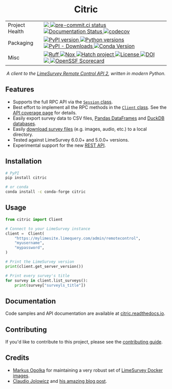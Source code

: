 <div align="center">

# Citric

<table>
  <tbody>
    <tr>
      <td>Project Health</td>
      <td>
        <a href="https://polar.sh/edgarrmondragon">
          <img src="https://polar.sh/embed/seeks-funding-shield.svg?org=edgarrmondragon"/>
        </a>
        <a href="https://results.pre-commit.ci/latest/github/edgarrmondragon/citric/main">
          <img alt="pre-commit.ci status" src="https://results.pre-commit.ci/badge/github/edgarrmondragon/citric/main.svg"/>
        </a>
        <a href="https://citric.readthedocs.io/en/latest/?badge=latest">
          <img alt="Documentation Status" src="https://readthedocs.org/projects/citric/badge/?version=latest"/>
        </a>
        <a href="https://codecov.io/gh/edgarrmondragon/citric">
          <img alt="codecov" src="https://codecov.io/gh/edgarrmondragon/citric/branch/main/graph/badge.svg"/>
        </a>
      </td>
    </tr>
    <tr>
      <td>Packaging</td>
      <td>
        <a href="https://pypi.org/project/citric">
          <img alt="PyPI version" src="https://img.shields.io/pypi/v/citric.svg?logo=pypi&logoColor=FFE873&color=blue"/>
        </a>
        <a href="https://pypi.org/project/citric">
          <img alt="Python versions" src="https://img.shields.io/pypi/pyversions/citric.svg?logo=python&logoColor=FFE873"/>
        </a>
        <a href="https://pypi.org/project/citric">
          <img alt="PyPI - Downloads" src="https://img.shields.io/pypi/dm/citric?color=blue"/>
        </a>
        <a href="https://anaconda.org/conda-forge/citric">
          <img alt="Conda Version" src="https://img.shields.io/conda/vn/conda-forge/citric.svg"/>
        </a>
    </tr>
    <tr>
      <td>Misc</td>
      <td>
        <a href="https://github.com/astral-sh/ruff">
          <img src="https://img.shields.io/endpoint?url=https://raw.githubusercontent.com/charliermarsh/ruff/main/assets/badge/v2.json" alt="Ruff" style="max-width:100%;">
        </a>
        <a href="https://github.com/wntrblm/nox">
          <img alt="Nox" src="https://img.shields.io/badge/%F0%9F%A6%8A-Nox-D85E00.svg"/>
        </a>
        <a href="https://github.com/pypa/hatch">
          <img alt="Hatch project" src="https://img.shields.io/badge/%F0%9F%A5%9A-Hatch-4051b5.svg"/>
        </a>
        <a href="https://github.com/edgarrmondragon/citric/blob/main/LICENSE">
          <img alt="License" src="https://img.shields.io/github/license/edgarrmondragon/citric"/>
        </a>
        <a href="https://zenodo.org/doi/10.5281/zenodo.10216279">
          <img src="https://zenodo.org/badge/223537606.svg" alt="DOI">
        </a>
        <br />
        <a href="https://www.bestpractices.dev/projects/8144">
          <img src="https://www.bestpractices.dev/projects/8144/badge">
        </a>
        <a href="https://securityscorecards.dev/viewer/?uri=github.com/edgarrmondragon/citric">
          <img src="https://api.securityscorecards.dev/projects/github.com/edgarrmondragon/citric/badge", alt="OpenSSF Scorecard">
        </a>
      </td>
    </tr>
  </tbody>
</table>

*A client to the [LimeSurvey Remote Control API 2](https://manual.limesurvey.org/RemoteControl_2_API), written in modern Python.*

</div>

<!-- begin-short -->

## Features

- Supports the full RPC API via the [`Session` class](https://citric.readthedocs.io/en/latest/_api/citric/session/index.html#citric.session.Session).
- Best effort to implement all the RPC methods in the [`Client` class](https://citric.readthedocs.io/en/stable/_api/citric/index.html#citric.Client). See the [API coverage page](https://citric.readthedocs.io/en/stable/rpc_coverage.html) for details.
- Easily export survey data to CSV files, [Pandas DataFrames](https://citric.readthedocs.io/en/stable/how-to.html#export-responses-to-a-pandas-dataframe) and [DuckDB databases](https://citric.readthedocs.io/en/stable/how-to.html#export-responses-to-a-duckdb-database-and-analyze-with-sql).
- Easily [download survey files](https://citric.readthedocs.io/en/stable/how-to.html#get-files-uploaded-to-a-survey-and-move-them-to-s3) (e.g. images, audio, etc.) to a local directory.
- Tested against LimeSurvey 6.0.0+ and 5.0.0+ versions.
- Experimental support for the new [REST API](https://manual.limesurvey.org/REST_API).

## Installation

```sh
# PyPI
pip install citric
```

```sh
# or conda
conda install -c conda-forge citric
```

## Usage

```python
from citric import Client

# Connect to your LimeSurvey instance
client =  Client(
    "https://mylimesite.limequery.com/admin/remotecontrol",
    "myusername",
    "mypassword",
)

# Print the LimeSurvey version
print(client.get_server_version())

# Print every survey's title
for survey in client.list_surveys():
    print(survey["surveyls_title"])
```

<!-- end-short -->

## Documentation

Code samples and API documentation are available at [citric.readthedocs.io](https://citric.readthedocs.io/).

## Contributing

If you'd like to contribute to this project, please see the [contributing guide](https://citric.readthedocs.io/en/stable/contributing/getting-started.html).

## Credits

- [Markus Opolka][martialblog] for maintaining a very robust set of [LimeSurvey Docker images](https://github.com/martialblog/docker-limesurvey/).
- [Claudio Jolowicz][claudio] and [his amazing blog post][hypermodern].

[claudio]: https://twitter.com/cjolowicz/
[hypermodern]: https://cjolowicz.github.io/posts/hypermodern-python-01-setup/
[martialblog]: https://github.com/martialblog/

